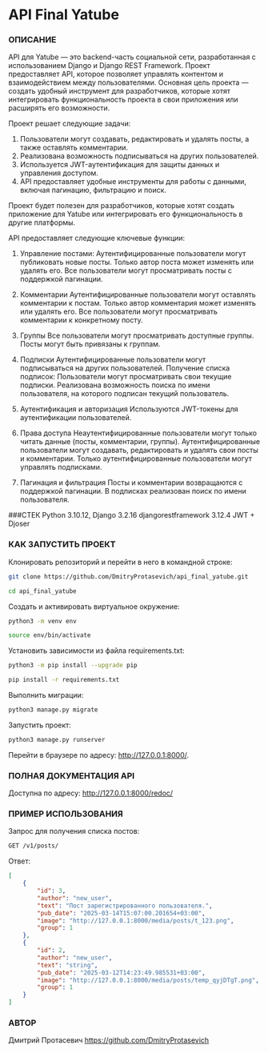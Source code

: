 # API Final Yatube
### ОПИСАНИЕ
API для Yatube — это backend-часть социальной сети, разработанная с использованием Django и Django REST Framework. Проект предоставляет API, которое позволяет управлять контентом и взаимодействием между пользователями. Основная цель проекта — создать удобный инструмент для разработчиков, которые хотят интегрировать функциональность проекта в свои приложения или расширять его возможности.

Проект решает следующие задачи:
1. Пользователи могут создавать, редактировать и удалять посты, а также оставлять комментарии.
2. Реализована возможность подписываться на других пользователей.
3. Используется JWT-аутентификация для защиты данных и управления доступом.
4. API предоставляет удобные инструменты для работы с данными, включая пагинацию, фильтрацию и поиск.

Проект будет полезен для разработчиков, которые хотят создать приложение для Yatube или интегрировать его функциональность в другие платформы.

API предоставляет следующие ключевые функции:
1. Управление постами:
Аутентифицированные пользователи могут публиковать новые посты.
Только автор поста может изменять или удалять его.
Все пользователи могут просматривать посты с поддержкой пагинации.

2. Комментарии
Аутентифицированные пользователи могут оставлять комментарии к постам.
Только автор комментария может изменять или удалять его.
Все пользователи могут просматривать комментарии к конкретному посту.

3. Группы
Все пользователи могут просматривать доступные группы.
Посты могут быть привязаны к группам.

4. Подписки
Аутентифицированные пользователи могут подписываться на других пользователей.
Получение списка подписок: Пользователи могут просматривать свои текущие подписки.
Реализована возможность поиска по имени пользователя, на которого подписан текущий пользователь.

5. Аутентификация и авторизация
Используются JWT-токены для аутентификации пользователей.

6. Права доступа
Неаутентифицированные пользователи могут только читать данные (посты, комментарии, группы).
Аутентифицированные пользователи могут создавать, редактировать и удалять свои посты и комментарии.
Только аутентифицированные пользователи могут управлять подписками.

7. Пагинация и фильтрация
Посты и комментарии возвращаются с поддержкой пагинации.
В подписках реализован поиск по имени пользователя.


###СТЕК
Python 3.10.12,
Django 3.2.16
djangorestframework 3.12.4
JWT + Djoser


### КАК ЗАПУСТИТЬ ПРОЕКТ

Клонировать репозиторий и перейти в него в командной строке:
```bash
git clone https://github.com/DmitryProtasevich/api_final_yatube.git
```
```bash
cd api_final_yatube
```
Cоздать и активировать виртуальное окружение:
```bash
python3 -m venv env
```
```bash
source env/bin/activate
```
Установить зависимости из файла requirements.txt:
```bash
python3 -m pip install --upgrade pip
```
```bash
pip install -r requirements.txt
```
Выполнить миграции:
```bash
python3 manage.py migrate
```
Запустить проект:
```bash
python3 manage.py runserver
```
Перейти в браузере по адресу: http://127.0.0.1:8000/.

### ПОЛНАЯ ДОКУМЕНТАЦИЯ API
Доступна по адресу: http://127.0.0.1:8000/redoc/

### ПРИМЕР ИСПОЛЬЗОВАНИЯ

Запрос для получения списка постов:
```bash
GET /v1/posts/
```

Ответ:
```JSON
[
    {
        "id": 3,
        "author": "new_user",
        "text": "Пост зарегистрированного пользователя.",
        "pub_date": "2025-03-14T15:07:00.201654+03:00",
        "image": "http://127.0.0.1:8000/media/posts/t_123.png",
        "group": 1
    },
    {
        "id": 2,
        "author": "new_user",
        "text": "string",
        "pub_date": "2025-03-12T14:23:49.985531+03:00",
        "image": "http://127.0.0.1:8000/media/posts/temp_qyjDTgT.png",
        "group": 1
    }
]
```

### АВТОР

Дмитрий Протасевич
https://github.com/DmitryProtasevich